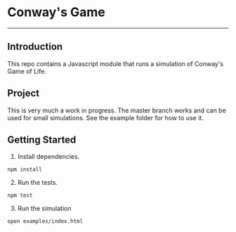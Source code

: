 # Conway's Game
- - -
## Introduction
This repo contains a Javascript module that runs a simulation of Conway's 
Game of Life. 

## Project
This is very much a work in progress. The master branch works and can be used for small simulations. See the example folder for how to use it.

## Getting Started
1. Install dependencies.
```shell
npm install
```

2. Run the tests.
```shell
npm test
```

3. Run the simulation
```shell
open examples/index.html
```